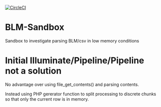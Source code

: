 [![CircleCI](https://circleci.com/gh/Laserbase/BLM-Sandbox.svg?style=svg)](https://circleci.com/gh/Laserbase/BLM-Sandbox)

# BLM-Sandbox
Sandbox to investigate parsing BLM/csv in low memory conditions

# Initial Illuminate/Pipeline/Pipeline not a solution
No advantage over using file_get_contents() and parsing contents.

Instead using PHP gererator function to split processing to discrete chunks so that only the current row is in memory.

